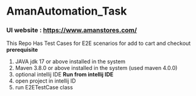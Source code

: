 # AmanAutomation_Task
### UI website : https://www.amanstores.com/
This Repo Has Test Cases for E2E scenarios for add to cart and checkout
**prerequisite**
1. JAVA jdk 17 or above installed in the system
2. Maven 3.8.0 or above installed in the system (used maven 4.0.0)
3. optional intellij IDE
**Run from intellij IDE**
1. open project in intellij ID
2. run E2ETestCase class 
